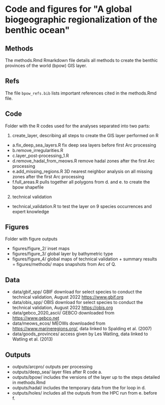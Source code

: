 # Code and figures for "A global biogeographic regionalization of the benthic ocean"

## Methods
The methods.Rmd Rmarkdown file details all methods to create the benthic provinces of the world (bpow) GIS layer.

## Refs
The file `bpow_refs.bib` lists important references cited in the methods.Rmd file.

## Code
Folder with the R codes used for the analyses separated into two parts:
1. create_layer, describing all steps to create the GIS layer performed on R
- a.fix_deep_sea_layers.R fix deep sea layers before first Arc processing
- b.remove_irregularities.R
- c.layer_post-processing_1.R
- d.remove_hadal_from_meows.R remove hadal zones after the first Arc processing
- e.add_missing_regions.R 3D nearest neighbor analysis on all missing zones after the first Arc processing
- f.full_areas.R pulls together all polygons from d. and e. to create the bpow shapefile
2. technical validation
- technical_validation.R to test the layer on 9 species occurrences and expert knowledge

## Figures
Folder with figure outputs
- figures/figure_2/ inset maps
- figures/figure_3/ global layer by bathymetric type
- figures/figure_4/ global maps of technical validation + summary results
= figures/methods/ maps snapshots from Arc of Q.

## Data
- data/gbif_spp/ GBIF download for select species to conduct the technical validation, August 2022 https://www.gbif.org
- data/obis_spp/ OBIS download for select species to conduct the technical validation, August 2022 https://obis.org
- data/gebco_2020_ascii/ GEBCO downloaded from https://www.gebco.net
- data/meows_ecos/ MEOWs downloaded from https://www.marineregions.org/, data linked to Spalding et al. (2007)
- data/goods_provinces/ access given by Les Watling, data linked to Watling et al. (2013)

## Outputs
- outputs/arcpro/ outputs per processing
- outputs/deep_sea/ layer files after R code a.
- outputs/bpow/ includes the versions of the layer up to the steps detailed in methods.Rmd
- outputs/hadal/ includes the temporary data from the for loop in d.
- outputs/holes/ includes all the outputs from the HPC run from e. before f. 
